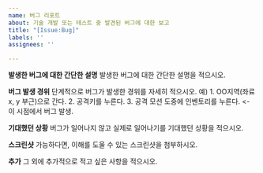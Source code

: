 ```yaml
---
name: 버그 리포트
about: 기술 개발 또는 테스트 중 발견된 버그에 대한 보고
title: "[Issue:Bug]"
labels: ''
assignees: ''

---
```


**발생한 버그에 대한 간단한 설명**
발생한 버그에 대한 간단한 설명을 적으시오.

**버그 발생 경위**
단계적으로 버그가 발생한 경위를 자세히 적으시오.
예) 1. OO지역(좌료 x, y 부근)으로 간다.
2. 공격키를 누른다.
3. 공격 모션 도중에 인벤토리를 누른다. <- 이 시점에서 버그 발생.

**기대했던 상황**
버그가 일어나지 않고 실제로 일어나기를 기대했던 상황을 적으시오.

**스크린샷**
가능하다면, 이해를 도울 수 있는 스크린샷을 첨부하시오.

**추가**
그 외에 추가적으로 적고 싶은 사항을 적으시오.
